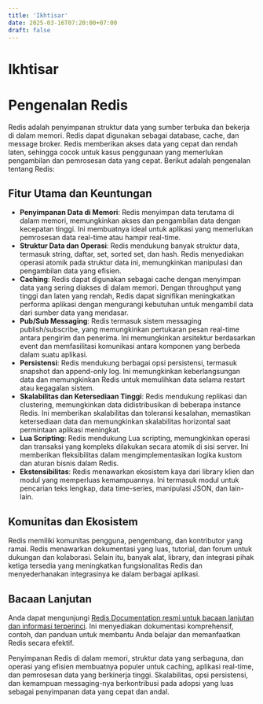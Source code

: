 ```yaml
---
title: 'Ikhtisar'
date: 2025-03-16T07:20:00+07:00
draft: false
---
```


# Ikhtisar

# Pengenalan Redis

Redis adalah penyimpanan struktur data yang sumber terbuka dan bekerja di dalam memori. Redis dapat digunakan sebagai database, cache, dan message broker. Redis memberikan akses data yang cepat dan rendah laten, sehingga cocok untuk kasus penggunaan yang memerlukan pengambilan dan pemrosesan data yang cepat. Berikut adalah pengenalan tentang Redis:

## Fitur Utama dan Keuntungan

- **Penyimpanan Data di Memori**: Redis menyimpan data terutama di dalam memori, memungkinkan akses dan pengambilan data dengan kecepatan tinggi. Ini membuatnya ideal untuk aplikasi yang memerlukan pemrosesan data real-time atau hampir real-time.
- **Struktur Data dan Operasi**: Redis mendukung banyak struktur data, termasuk string, daftar, set, sorted set, dan hash. Redis menyediakan operasi atomik pada struktur data ini, memungkinkan manipulasi dan pengambilan data yang efisien.
- **Caching**: Redis dapat digunakan sebagai cache dengan menyimpan data yang sering diakses di dalam memori. Dengan throughput yang tinggi dan laten yang rendah, Redis dapat signifikan meningkatkan performa aplikasi dengan mengurangi kebutuhan untuk mengambil data dari sumber data yang mendasar.
- **Pub/Sub Messaging**: Redis termasuk sistem messaging publish/subscribe, yang memungkinkan pertukaran pesan real-time antara pengirim dan penerima. Ini memungkinkan arsitektur berdasarkan event dan memfasilitasi komunikasi antara komponen yang berbeda dalam suatu aplikasi.
- **Persistensi**: Redis mendukung berbagai opsi persistensi, termasuk snapshot dan append-only log. Ini memungkinkan keberlangsungan data dan memungkinkan Redis untuk memulihkan data selama restart atau kegagalan sistem.
- **Skalabilitas dan Ketersediaan Tinggi**: Redis mendukung replikasi dan clustering, memungkinkan data didistribusikan di beberapa instance Redis. Ini memberikan skalabilitas dan toleransi kesalahan, memastikan ketersediaan data dan memungkinkan skalabilitas horizontal saat permintaan aplikasi meningkat.
- **Lua Scripting**: Redis mendukung Lua scripting, memungkinkan operasi dan transaksi yang kompleks dilakukan secara atomik di sisi server. Ini memberikan fleksibilitas dalam mengimplementasikan logika kustom dan aturan bisnis dalam Redis.
- **Ekstensibilitas**: Redis menawarkan ekosistem kaya dari library klien dan modul yang memperluas kemampuannya. Ini termasuk modul untuk pencarian teks lengkap, data time-series, manipulasi JSON, dan lain-lain.

## Komunitas dan Ekosistem

Redis memiliki komunitas pengguna, pengembang, dan kontributor yang ramai. Redis menawarkan dokumentasi yang luas, tutorial, dan forum untuk dukungan dan kolaborasi. Selain itu, banyak alat, library, dan integrasi pihak ketiga tersedia yang meningkatkan fungsionalitas Redis dan menyederhanakan integrasinya ke dalam berbagai aplikasi.

## Bacaan Lanjutan

Anda dapat mengunjungi [Redis Documentation resmi untuk bacaan lanjutan dan informasi terperinci](https://redis.io/documentation). Ini menyediakan dokumentasi komprehensif, contoh, dan panduan untuk membantu Anda belajar dan memanfaatkan Redis secara efektif.

Penyimpanan Redis di dalam memori, struktur data yang serbaguna, dan operasi yang efisien membuatnya populer untuk caching, aplikasi real-time, dan pemrosesan data yang berkinerja tinggi. Skalabilitas, opsi persistensi, dan kemampuan messaging-nya berkontribusi pada adopsi yang luas sebagai penyimpanan data yang cepat dan andal.
